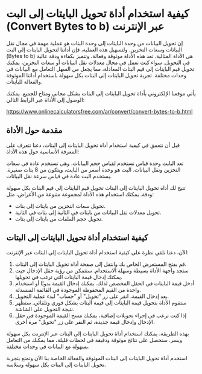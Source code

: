 كيفية استخدام أداة تحويل البايتات إلى البت (Convert Bytes to b) عبر الإنترنت
============================================================================

إن تحويل البيانات من وحدة البايتات إلى وحدة البتات هو عملية مهمة في مجال نقل البيانات وسعات التخزين. ولتسهيل هذه العملية، فإن أداتنا لتحويل البايتات إلى البت (Bytes to b) هي الأداة المثالية. تعد هذه الأداة موثوقة وفعالة، وتتميز بكفاءة ودقة عالية في التحويل. سواء كنت تعمل في مجال معدلات نقل البيانات أو سعات التخزين، يمكنك تحويل قيم البايتات إلى قيم البتات المعادلة، مما يجعل من السهل التعامل مع البيانات في وحدات مختلفة. تجربة تحويل البايتات إلى البتات بكل سهولة باستخدام أداتنا الموثوقة والفعالة للبايتات.

يأتي موقعنا الإلكتروني بأداة تحويل البايتات إلى البتات بشكل مجاني ومتاح للجميع. يمكنك الوصول إلى الأداة عبر الرابط التالي:

<https://www.onlinecalculatorsfree.com/ar/convert/convert-bytes-to-b.html>

مقدمة حول الأداة
----------------

قبل أن نتعمق في كيفية استخدام أداة تحويل البايتات إلى البتات، دعنا نتعرف على المعرفة الأساسية حول هذه الأداة:

تعد البايت وحدة قياس تستخدم لقياس حجم البيانات، وهي تستخدم عادة في سعات التخزين ونقل البيانات. البت هو وحدة أصغر من البايت، ويتكون من 8 بتات صغيرة. يستخدم البت عادة في قياس سرعة نقل البيانات.

تتيح لك أداة تحويل البايتات إلى البتات تحويل قيم البايتات إلى قيم البتات بكل سهولة ودقة. يمكنك استخدام هذه الأداة لمجموعة متنوعة من الأغراض، مثل:

- تحويل سعات التخزين من بايتات إلى بتات.
- تحويل معدلات نقل البيانات من بايتات في الثانية إلى بتات في الثانية.
- تحويل حجم الملفات من بايتات إلى بتات.

كيفية استخدام أداة تحويل البايتات إلى البتات
--------------------------------------------

الآن، دعنا نلقي نظرة على كيفية استخدام أداة تحويل البايتات إلى البتات عبر الإنترنت:

1. قم بفتح المستعرض الخاص بك وانتقل إلى صفحة أداة تحويل البايتات إلى البتات.
2. ستجد واجهة الأداة بسيطة وسهلة الاستخدام. ستتمكن من رؤية حقل الإدخال حيث يمكنك إدخال قيمة البايتات التي ترغب في تحويلها.
3. أدخل قيمة البايتات في الحقل المخصص لذلك. يمكنك إدخال القيمة يدويًا أو استخدام واحدة من القيم المحفوظة الموجودة في القائمة المنسدلة.
4. بعد إدخال القيمة، انقر على زر "تحويل" أو "حساب" لبدء عملية التحويل.
5. ستقوم الأداة بتحويل قيمة البايتات إلى قيمة البتات بشكل فوري وتلقائي. ستظهر نتيجة التحويل على الشاشة.
6. إذا كنت ترغب في إجراء تحويلات إضافية، يمكنك مسح القيمة الموجودة في حقل الإدخال وإدخال قيمة جديدة، ثم النقر على زر "تحويل" مرة أخرى.

بهذه الطريقة، يمكنك استخدام أداة تحويل البايتات إلى البتات عبر الإنترنت بكل سهولة ويسر. ستحصل على نتائج موثوقة ودقيقة في لحظات قليلة، مما يمكنك من التعامل بسهولة مع البيانات في وحدات مختلفة.

استخدم أداة تحويل البايتات إلى البتات الموثوقة والفعالة الخاصة بنا الآن وتمتع بتجربة تحويل البايتات إلى البتات بكل سهولة وسلاسة.